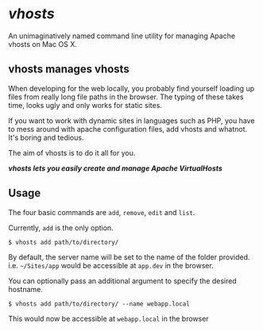 # *vhosts*
An unimaginatively named command line utility for managing Apache vhosts on Mac OS X.
## vhosts manages vhosts

When developing for the web locally, you probably find yourself loading up files from really long file paths in the browser. The typing of these takes time, looks ugly and only works for static sites.

If you want to work with dynamic sites in languages such as PHP, you have to mess around with apache configuration files, add vhosts and whatnot. It's boring and tedious.

The aim of vhosts is to do it all for you.

*__vhosts lets you easily create and manage Apache VirtualHosts__*

## Usage
The four basic commands are `add`, `remove`, `edit` and `list`.

Currently, `add` is the only option.

	$ vhosts add path/to/directory/

By default, the server name will be set to the name of the folder provided.  
i.e. `~/Sites/app` would be accessible at `app.dev` in the browser.

You can optionally pass an additional argument to specify the desired hostname.

	$ vhosts add path/to/directory/ --name webapp.local
This would now be accessible at `webapp.local` in the browser
